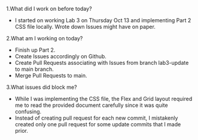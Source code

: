 1.What did I work on before today?
* I started on working Lab 3 on Thursday Oct 13 and implementing Part 2 CSS file locally. Wrote down Issues might have on paper. 

2.What am I working on today?
* Finish up Part 2.
* Create Issues accordingly on Github. 
* Create Pull Requests associating with Issues from branch lab3-update to main branch. 
* Merge Pull Requests to main. 

3.What issues did block me?
* While I was implementing the CSS file, the Flex and Grid layout required me to read the provided document carefully since it was quite confusing. 
* Instead of creating pull request for each new commit, I mistakenly created only one pull request for some update commits that I made prior. 
